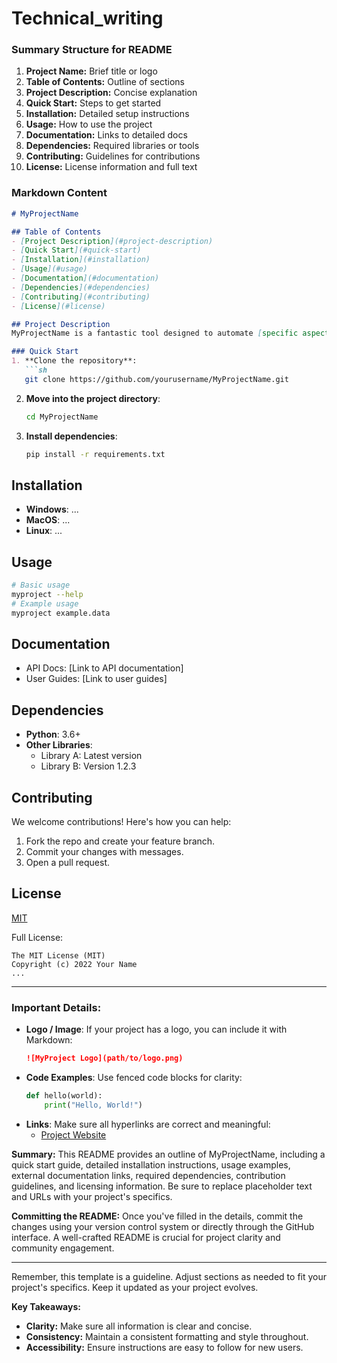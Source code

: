 # Technical_writing

### Summary Structure for README

1. **Project Name:** Brief title or logo
2. **Table of Contents:** Outline of sections
3. **Project Description:** Concise explanation
4. **Quick Start:** Steps to get started
5. **Installation:** Detailed setup instructions
6. **Usage:** How to use the project
7. **Documentation:** Links to detailed docs
8. **Dependencies:** Required libraries or tools
9. **Contributing:** Guidelines for contributions
10. **License:** License information and full text

### Markdown Content

```markdown
# MyProjectName

## Table of Contents
- [Project Description](#project-description)
- [Quick Start](#quick-start)
- [Installation](#installation)
- [Usage](#usage)
- [Documentation](#documentation)
- [Dependencies](#dependencies)
- [Contributing](#contributing)
- [License](#license)

## Project Description
MyProjectName is a fantastic tool designed to automate [specific aspect]. It simplifies the workflow by [key functionality].

### Quick Start
1. **Clone the repository**:  
   ```sh
   git clone https://github.com/yourusername/MyProjectName.git
   ```
2. **Move into the project directory**:  
   ```sh
   cd MyProjectName
   ```
3. **Install dependencies**:  
   ```sh
   pip install -r requirements.txt
   ```

## Installation
- **Windows**: ...
- **MacOS**: ...
- **Linux**: ...

## Usage
```sh
# Basic usage
myproject --help
# Example usage
myproject example.data
```

## Documentation
- API Docs: [Link to API documentation]
- User Guides: [Link to user guides]

## Dependencies
- **Python**: 3.6+
- **Other Libraries**:
  - Library A: Latest version
  - Library B: Version 1.2.3

## Contributing
We welcome contributions! Here's how you can help:
1. Fork the repo and create your feature branch.
2. Commit your changes with messages.
3. Open a pull request.

## License
[MIT](https://choosealicense.com/licenses/mit/)

Full License:
```
The MIT License (MIT)
Copyright (c) 2022 Your Name
...
```

---

### Important Details:
- **Logo / Image**: If your project has a logo, you can include it with Markdown:  
  ```markdown
  ![MyProject Logo](path/to/logo.png)
  ```
- **Code Examples**: Use fenced code blocks for clarity:  
  ```python
  def hello(world):
      print("Hello, World!")
  ```
- **Links**: Make sure all hyperlinks are correct and meaningful:
  - [Project Website](https://example.com)

**Summary:** This README provides an outline of MyProjectName, including a quick start guide, detailed installation instructions, usage examples, external documentation links, required dependencies, contribution guidelines, and licensing information. Be sure to replace placeholder text and URLs with your project's specifics.

**Committing the README:** Once you've filled in the details, commit the changes using your version control system or directly through the GitHub interface. A well-crafted README is crucial for project clarity and community engagement.

---

Remember, this template is a guideline. Adjust sections as needed to fit your project's specifics. Keep it updated as your project evolves.

**Key Takeaways:**
- **Clarity:** Make sure all information is clear and concise.
- **Consistency:** Maintain a consistent formatting and style throughout.
- **Accessibility:** Ensure instructions are easy to follow for new users.

